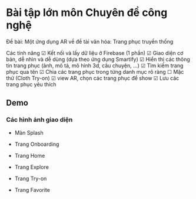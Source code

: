 # Bài tập lớn môn Chuyên đề công nghệ

Đề bài: Một ứng dụng AR về đề tài văn hóa: Trang phục truyền thống

Các tính năng
&#9745; Kết nối và lấy dữ liệu ở Firebase (1 phần)
&#9745; Giao diện cơ bản, dễ nhìn và dễ dùng (dựa theo ứng dụng Smartify)
&#9745; Hiển thị các thông tin trang phục (ảnh, mô tả, mô hình 3d, câu chuyện, ...)
&#9745; Tìm kiếm trang phục qua tên
&#9745; Chia các trang phục trong từng danh mục rõ ràng
&#9744; Mặc thử (Cloth Try-on)
&#9745; view AR, chọn các trang phục để show
&#9745; Lưu các trang phục yêu thích

## Demo

### Các hình ảnh giao diện

- Màn Splash

- Trang Onboarding

- Trang Home

- Trang Explore

- Trang Try-on

- Trang Favorite

